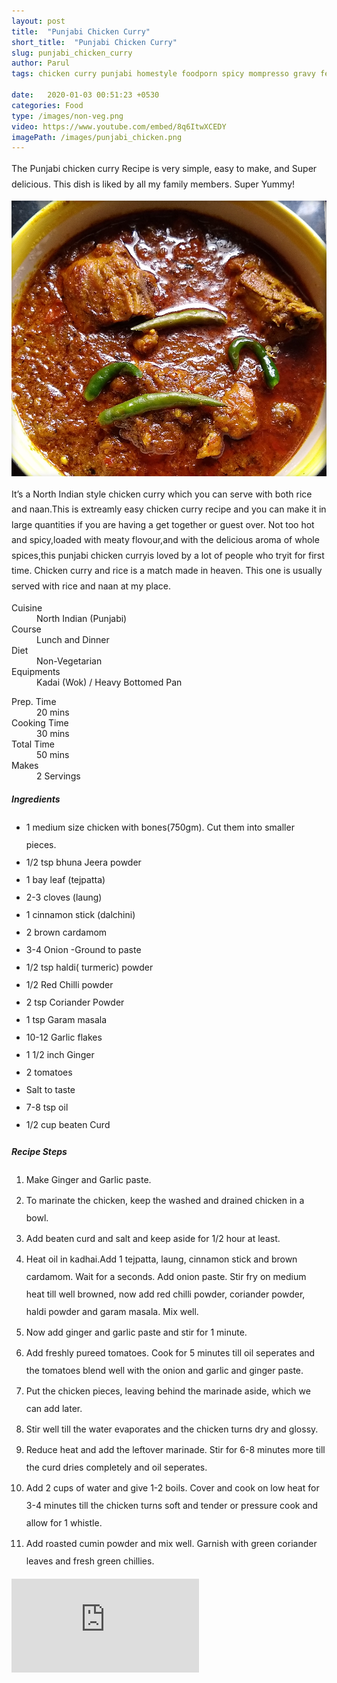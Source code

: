 ```yaml
---
layout: post
title:  "Punjabi Chicken Curry"
short_title:  "Punjabi Chicken Curry"
slug: punjabi_chicken_curry
author: Parul
tags: chicken curry punjabi homestyle foodporn spicy mompresso gravy festivals indian food foodblog foodie healthy eating tasty non-vegetarian non-veg northindian namakshmak chef thali recipies lunch dinner butter naan  tandori roti chicken tikka masala youtube likes

date:   2020-01-03 00:51:23 +0530
categories: Food
type: /images/non-veg.png
video: https://www.youtube.com/embed/8q6ItwXCEDY
imagePath: /images/punjabi_chicken.png
---
```

<p class="text-justify" style="line-height: 175%;">
The Punjabi chicken curry Recipe is very simple, easy to make, and Super delicious. This dish is liked by all my family members.
Super Yummy!
</p>

<div class="row">
    <div class="col-md-12"><img src="../images/punjabi_chicken.png" alt="" class="rounded img-fluid mb-2"></div>
</div>

<p class="text-justify" style="line-height: 175%;">
It’s a North Indian style chicken curry which you can serve with both rice and naan.This is extreamly easy chicken curry recipe and you can make it in large quantities if you are having  a get together or guest over.
Not too hot and spicy,loaded with meaty flovour,and with the delicious aroma of whole spices,this punjabi chicken curryis loved by a lot of people who tryit for first time. Chicken curry and rice is a match made in heaven. This one is usually served with rice and naan at my place.
</p>

<div class="row">
    <div class="col-md-6">
        <dl class="row">
            <dt class="col-sm-4">Cuisine</dt><dd class="col-sm-7">North Indian (Punjabi)</dd>
            <dt class="col-sm-4">Course</dt><dd class="col-sm-7">Lunch and Dinner</dd>
            <dt class="col-sm-4">Diet</dt><dd class="col-sm-7">Non-Vegetarian</dd>
            <dt class="col-sm-4">Equipments</dt><dd class="col-sm-7">Kadai (Wok) / Heavy Bottomed Pan</dd>
        </dl>
    </div>
    <div class="col-md-6">
        <dl class="row">
            <dt class="col-sm-5">Prep. Time</dt><dd class="col-sm-7">20 mins</dd>
            <dt class="col-sm-5">Cooking Time</dt><dd class="col-sm-7">30 mins</dd>
            <dt class="col-sm-5">Total Time</dt><dd class="col-sm-7">50 mins</dd>
            <dt class="col-sm-5">Makes</dt><dd class="col-sm-7">2 Servings</dd>
        </dl>
    </div>
</div>

<div class="recipe-section-divider"></div>
<div class="row" id="ingredients">
    <div class="col-md-12"><h5 class="font-weight-bold">Ingredients</h5></div>
</div>
<div class="row">
    <div class="col-md-12">
        <ul style="line-height: 200%">
            <li>1 medium size chicken with bones(750gm). Cut them into smaller pieces.</li>
            <li>1/2 tsp bhuna Jeera powder</li>
            <li>1 bay leaf (tejpatta)</li>
            <li>2-3 cloves (laung)</li>
            <li>1 cinnamon stick (dalchini)</li>
            <li>2 brown cardamom</li>
            <li>3-4 Onion -Ground to paste</li>
            <li>1/2 tsp haldi( turmeric) powder</li>
            <li>1/2 Red Chilli powder</li>
            <li>2 tsp Coriander Powder</li>
            <li>1 tsp Garam masala</li>
            <li>10-12 Garlic flakes</li>
            <li>1 1/2 inch Ginger</li>
            <li>2 tomatoes</li>
            <li>Salt to taste</li>
            <li>7-8 tsp oil</li>
            <li>1/2 cup beaten Curd</li>
        </ul>
    </div>
</div>

<div class="recipe-section-divider"></div>
<div class="row" id="recipe">
    <div class="col-md-12"><h5 class="font-weight-bold">Recipe Steps</h5></div>
</div>
<div class="row">
    <div class="col-md-12">
        <ol class="text-justify" style="line-height: 200%">
            <li style="margin-bottom:5px;">Make Ginger and Garlic paste.</li>
            <li style="margin-bottom:5px;">To marinate the chicken, keep the washed and drained chicken in a bowl.</li>
            <li style="margin-bottom:5px;">Add beaten curd and salt and keep aside for 1/2 hour at least.</li>
            <li style="margin-bottom:5px;">Heat oil in kadhai.Add 1 tejpatta, laung, cinnamon stick and brown cardamom. Wait for a seconds. Add onion paste. Stir fry on medium heat till well browned, now add red chilli powder, coriander powder, haldi  powder and garam masala. Mix well.</li>
            <li style="margin-bottom:5px;">Now add ginger and garlic paste and stir for 1 minute.</li>
            <li style="margin-bottom:5px;">Add freshly pureed tomatoes. Cook for 5 minutes till oil seperates and the tomatoes blend well with the onion and garlic and ginger paste.</li>
            <li style="margin-bottom:5px;">Put the chicken pieces, leaving behind the marinade aside, which we can add later.</li>
            <li style="margin-bottom:5px;">Stir well till the water evaporates and the chicken turns dry and glossy.</li>
            <li style="margin-bottom:5px;">Reduce heat and add the leftover marinade. Stir for 6-8 minutes more till the curd dries completely and oil seperates.</li>
            <li style="margin-bottom:5px;">Add 2 cups of water and give 1-2 boils. Cover and cook on low heat for 3-4 minutes till the chicken turns soft and tender or pressure cook and allow for 1 whistle.</li>
            <li style="margin-bottom:5px;">Add roasted cumin powder and mix well. Garnish with green coriander leaves and fresh green chillies.</li>
        </ol>
    </div>
</div>

<div class="row" id="video">
    <div class="col-md-12">
        <div class="embed-responsive embed-responsive-16by9">
                  <iframe src="https://www.youtube.com/embed/8q6ItwXCEDY" frameborder="0" allow="accelerometer; autoplay; encrypted-media; gyroscope; picture-in-picture" allowfullscreen></iframe>
              </div>
    </div>
</div>
<br>
